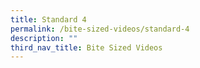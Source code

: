 ```yaml
---
title: Standard 4
permalink: /bite-sized-videos/standard-4
description: ""
third_nav_title: Bite Sized Videos
---
```


